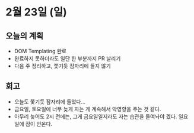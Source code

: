 # 2월 23일 \(일\)

## 오늘의 계획

* DOM Templating 완료
* 완료하지 못하더라도 일단 한 부분까지 PR 날리기
* 다음 주 정리하고, 쫓기듯 잠자리에 들지 않기

## 회고

* 오늘도 쫓기듯 잠자리에 들었다...
* 금요일, 토요일에 너무 늦게 자는 게 계속해서 악영향을 주는 것 같다.
* 아무리 늦어도 2시 전에는, 그게 금요일일지라도 자는 습관을 들여놔야 겠다. 일요일에 잠이 안온다.

